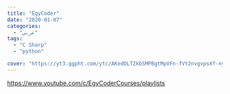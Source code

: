 ```yaml
---
title: "EgyCoder"
date: "2020-01-07"
categories:
  - "عربي"
tags:
  - "C Sharp"
  - "python"

cover: "https://yt3.ggpht.com/ytc/AKedOLTZkbSMPBgtMpVFn-fVY2nvgvpsXf-ny-tqtoNtTQ=s88-c-k-c0x00ffffff-no-rj"
---
```


https://www.youtube.com/c/EgyCoderCourses/playlists
